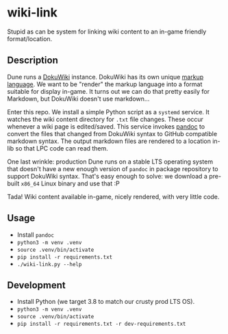 # wiki-link

Stupid as can be system for linking wiki content to an in-game friendly
format/location.

## Description

Dune runs a [DokuWiki] instance. DokuWiki has its own unique [markup language].
We want to be "render" the markup language into a format suitable for display
in-game. It turns out we can do that pretty easily for Markdown, but DokuWiki
doesn't use markdown...

Enter this repo. We install a simple Python script as a `systemd` service. It
watches the wiki content directory for `.txt` file changes. These occur whenever
a wiki page is edited/saved. This service invokes [pandoc] to convert the files
that changed from DokuWiki syntax to GitHub compatible markdown syntax. The
output markdown files are rendered to a location in-lib so that LPC code can
read them.

One last wrinkle: production Dune runs on a stable LTS operating system that
doesn't have a new enough version of `pandoc` in package repository to support
DokuWiki syntax. That's easy enough to solve: we download a pre-built `x86_64`
Linux binary and use that :P

Tada! Wiki content available in-game, nicely rendered, with very little code.

[DokuWiki]: https://www.dokuwiki.org/
[markup language]: https://www.dokuwiki.org/wiki:syntax
[pandoc]: https://pandoc.org/

## Usage

* Install `pandoc`
* `python3 -m venv .venv`
* `source .venv/bin/activate`
* `pip install -r requirements.txt`
* `./wiki-link.py --help`

## Development

* Install Python (we target 3.8 to match our crusty prod LTS OS).
* `python3 -m venv .venv`
* `source .venv/bin/activate`
* `pip install -r requirements.txt -r dev-requirements.txt`
